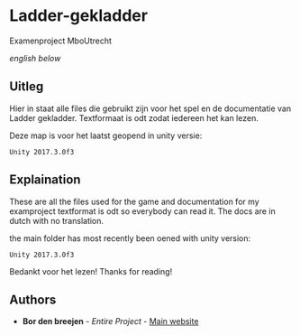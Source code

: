 # Ladder-gekladder
Examenproject MboUtrecht

*english below*

## Uitleg

Hier in staat alle files die gebruikt zijn voor het spel en de documentatie van Ladder gekladder.
Textformaat is odt zodat iedereen het kan lezen.

Deze map is voor het laatst geopend in unity versie:
```
Unity 2017.3.0f3
```

## Explaination

These are all the files used for the game and documentation for my examproject
textformat is odt so everybody can read it. The docs are in dutch with no translation.

the main folder has most recently been oened with unity version:
```
Unity 2017.3.0f3
```

Bedankt voor het lezen!
Thanks for reading!


## Authors

* **Bor den breejen** - *Entire Project* - [Main website](http://www.flamikaan.nl/bor)
